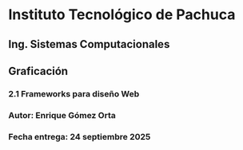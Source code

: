# Instituto Tecnológico de Pachuca
## Ing. Sistemas Computacionales
## Graficación
### 2.1 Frameworks para diseño Web
### Autor: Enrique Gómez Orta
### Fecha entrega: 24 septiembre 2025
